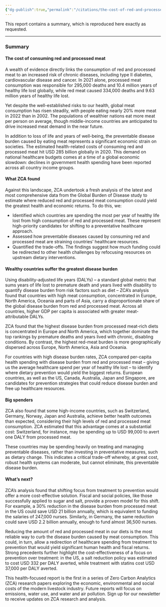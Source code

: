 ```yaml
---
{"dg-publish":true,"permalink":"/citations/the-cost-of-red-and-processed-meat-zero-carbon-analytics/","created":"2025-10-22T14:37:32.275+01:00","updated":"2025-10-22T14:37:32.275+01:00"}
---
```



This report contains a summary, which is reproduced here exactly as requested.

***

### **Summary**

#### **The cost of consuming red and processed meat**

A wealth of evidence directly links the consumption of red and processed meat to an increased risk of chronic diseases, including type II diabetes, cardiovascular disease and cancer. In 2021 alone, processed meat consumption was responsible for 295,000 deaths and 10.4 million years of healthy life lost globally, while red meat caused 334,000 deaths and 9.63 million years of healthy life lost.

Yet despite the well-established risks to our health, global meat consumption has risen steadily, with people eating nearly 20% more meat in 2022 than in 2002. The populations of wealthier nations eat more meat per person on average, though middle-income countries are anticipated to drive increased meat demand in the near future.

In addition to loss of life and years of well-being, the preventable disease burden caused by eating meat represents a significant economic strain on societies. The estimated health-related costs of consuming red and processed meat hit USD 285 billion globally in 2020. This demand on national healthcare budgets comes at a time of a global economic slowdown: declines in government health spending have been reported across all country income groups.

#### **What ZCA found**

Against this landscape, ZCA undertook a fresh analysis of the latest and most comprehensive data from the Global Burden of Disease study to estimate where reduced red and processed meat consumption could yield the greatest health and economic returns. To do this, we:

*   Identified which countries are spending the most per year of healthy life lost from high consumption of red and processed meat. These represent high-priority candidates for shifting to a preventative healthcare approach.
*   Assessed how preventable diseases caused by consuming red and processed meat are straining countries’ healthcare resources.
*   Quantified the trade-offs. The findings suggest how much funding could be redirected to other health challenges by refocusing resources on upstream dietary interventions.

#### **Wealthy countries suffer the greatest disease burden**

Using disability-adjusted life years (DALYs) – a standard global metric that sums years of life lost to premature death and years lived with disability to quantify disease burden from risk factors such as diet – ZCA’s analysis found that countries with high meat consumption, concentrated in Europe, North America, Oceania and parts of Asia, carry a disproportionate share of the global disease burden from red and processed meat. Across all countries, higher GDP per capita is associated with greater meat-attributable DALYs.

ZCA found that the highest disease burden from processed meat-rich diets is concentrated in Europe and North America, which together dominate the top rankings by premature deaths and years lived with chronic, disabling conditions. By contrast, the highest red-meat burden is more geographically dispersed across Europe, North America, Asia and Oceania.

For countries with high disease burden rates, ZCA compared per-capita health spending with disease burden from red and processed meat – giving us the average healthcare spend per year of healthy life lost – to identify where dietary prevention would yield the biggest returns. European countries, as well as the US, Canada, Australia, Japan and Singapore, are candidates for prevention strategies that could reduce disease burden and free up healthcare resources.

#### **Big spenders**

ZCA also found that some high-income countries, such as Switzerland, Germany, Norway, Japan and Australia, achieve better health outcomes than expected, considering their high levels of red and processed meat consumption. ZCA estimated that this advantage comes at a substantial cost: Switzerland, for instance, may be spending up to USD 99,000 to avert one DALY from processed meat.

These countries may be spending heavily on treating and managing preventable diseases, rather than investing in preventative measures, such as dietary change. This indicates a critical trade-off whereby, at great cost, robust health systems can moderate, but cannot eliminate, this preventable disease burden.

#### **What’s next?**

ZCA’s analysis found that shifting focus from treatment to prevention would offer a more cost-effective solution. Fiscal and social policies, like those successfully applied to sugar and salt, provide a proven model for this shift. For example, a 30% reduction in the disease burden from processed meat in the US could save USD 21 billion annually, which is equivalent to funding the salaries of 247,000 nurses. Similarly, in Germany, the same reduction could save USD 2.2 billion annually, enough to fund almost 36,500 nurses.

Reducing the amount of red and processed meat in our diets is the most reliable way to curb the disease burden caused by meat consumption. This could, in turn, allow a redirection of healthcare spending from treatment to prevention that would yield significant human health and fiscal returns. Strong precedents further highlight the cost-effectiveness of a focus on prevention over treatment: in the US, a salt reduction policy was estimated to cost USD 332 per DALY averted, while treatment with statins cost USD 37,000 per DALY averted.

This health-focused report is the first in a series of Zero Carbon Analytics (ZCA) research papers exploring the economic, environmental and social costs of the modern livestock industry. Future reports will focus on emissions, water use, and water and air pollution. Sign up for our newsletter to receive updates on ZCA research and analysis.

